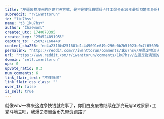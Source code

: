```yaml
---
title: "左逼废物澳洲的正确打开方式，是不是被我白嫖绿卡打工爆金币10年最后商婚卖身份榨干最后价值"
subreddit: "r/iwanttorun"
id: "1ku7hsv"
name: "t3_1ku7hsv"
author: "ChaewonL"
created_utc: 1748078395
created_key: "250524091955"
capture_ts: "250927160448"
content_sha256: "ee4a23100d251601d1c449091e649e296e0b2b5f023c0c7f65695c051fae4187"
permalink: "https://reddit.com/r/iwanttorun/comments/1ku7hsv/左逼废物澳洲的正确打开方式是不是被我白嫖绿卡打工爆金币10年最后商婚卖身份榨干最后价值/"
url: "https://www.reddit.com/r/iwanttorun/comments/1ku7hsv/左逼废物澳洲的正确打开方式是不是被我白嫖绿卡打工爆金币10年最后商婚卖身份榨干最后价值/"
domain: "self.iwanttorun"
ups: 0
upvote_ratio: 0.2
num_comments: 6
link_flair_text: "不懂就问"
link_flair_css_class: ""
over_18: false
is_self: true
---
```


就像whv一样来这边挣快钱就完事了，你们白皮废物继续在那完玩lgbt过家家+工党斗地主吧，我爆完澳洲金币先带资跑路了
